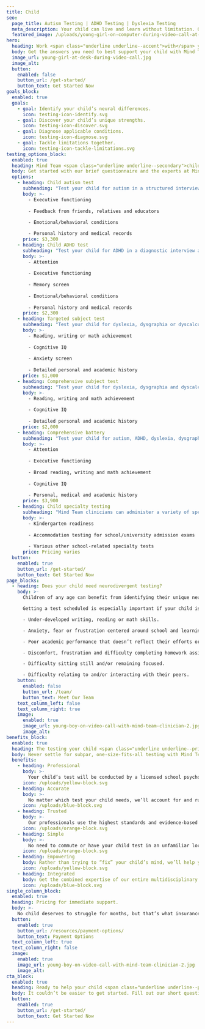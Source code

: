 ```yaml
---
title: Child
seo:
  page_title: Autism Testing | ADHD Testing | Dyslexia Testing
  meta_description: Your child can live and learn without limitation. Get the answers you need and test for autism, ADHD and more with Mind Team neurodivergent testing.
  featured_image: /uploads/young-girl-on-computer-during-video-call-at-desk.jpg
hero:
  heading: Work <span class="underline underline--accent">with</span> your child’s mind.
  body: Get the answers you need to best support your child with Mind Team professional child testing for autism, ADHD, dyslexia and other neurodivergent conditions.
  image_url: young-girl-at-desk-during-video-call.jpg
  image_alt:
  button:
    enabled: false
    button_url: /get-started/
    button_text: Get Started Now
goals_block:
  enabled: true
  goals:
    - goal: Identify your child’s neural differences.
      icon: testing-icon-identify.svg
    - goal: Discover your child’s unique strengths.
      icon: testing-icon-discover.svg
    - goal: Diagnose applicable conditions.
      icon: testing-icon-diagnose.svg
    - goal: Tackle limitations together.
      icon: testing-icon-tackle-limitations.svg
testing_options_block:
  enabled: true
  heading: Mind Team <span class="underline underline--secondary">child</span> testing options
  body: Get started with our brief questionnaire and the experts at Mind Team will help you determine the test that best suits your child’s needs.
  options: 
    - heading: Child autism test
      subheading: "Test your child for autism in a structured interview assessing:"
      body: >-
        - Executive functioning 
  
        - Feedback from friends, relatives and educators
  
        - Emotional/behavioral conditions

        - Personal history and medical records
      price: $3,300
    - heading: Child ADHD test
      subheading: "Test your child for ADHD in a diagnostic interview assessing:"
      body: >-
        - Attention
  
        - Executive functioning
  
        - Memory screen
  
        - Emotional/behavioral conditions
  
        - Personal history and medical records
      price: $2,300
    - heading: Targeted subject test
      subheading: "Test your child for dyslexia, dysgraphia or dyscalculia with a school psychologist assessing:"
      body: >-
        - Reading, writing or math achievement
  
        - Cognitive IQ
  
        - Anxiety screen
  
        - Detailed personal and academic history
      price: $1,000
    - heading: Comprehensive subject test
      subheading: "Test your child for dyslexia, dysgraphia and dyscalculia all in one comprehensive test with a school psychologist assessing:"
      body: >-
        - Reading, writing and math achievement
  
        - Cognitive IQ
  
        - Detailed personal and academic history
      price: $2,000
    - heading: Comprehensive battery
      subheading: "Test your child for autism, ADHD, dyslexia, dysgraphia and dyscalculia all in one comprehensive diagnostic interview assessing:"
      body: >-
        - Attention
  
        - Executive functioning
  
        - Broad reading, writing and math achievement
  
        - Cognitive IQ
  
        - Personal, medical and academic history
      price: $3,900
    - heading: Child specialty testing
      subheading: "Mind Team clinicians can administer a variety of specialty tests for your child, including:"
      body: >-
        - Kindergarten readiness
  
        - Accommodation testing for school/university admission exams
  
        - Various other school-related specialty tests
      price: Pricing varies
  button:
    enabled: true
    button_url: /get-started/
    button_text: Get Started Now
page_blocks:
  - heading: Does your child need neurodivergent testing?
    body: >-
      Children of any age can benefit from identifying their unique neural abilities and differences, whether or not they are currently struggling. 

      Getting a test scheduled is especially important if your child is experiencing any of the following:  

      - Under-developed writing, reading or math skills. 

      - Anxiety, fear or frustration centered around school and learning. 

      - Poor academic performance that doesn’t reflect their efforts or abilities. 

      - Discomfort, frustration and difficulty completing homework assignments. 

      - Difficulty sitting still and/or remaining focused. 

      - Difficulty relating to and/or interacting with their peers.
    button:
      enabled: false
      button_url: /team/
      button_text: Meet Our Team
    text_column_left: false
    text_column_right: true
    image:
      enabled: true
      image_url: young-boy-on-video-call-with-mind-team-clinician-2.jpg
      image_alt:
benefits_block:
  enabled: true
  heading: The testing your child <span class="underline underline--primary">deserves</span>.
  body: Never settle for subpar, one-size-fits-all testing with Mind Team’s superior child testing benefits.
  benefits:
    - heading: Professional
      body: >-
        Your child’s test will be conducted by a licensed school psychologist or other Mind Team clinician specializing in one or more of your specific concerns. 
      icon: /uploads/yellow-block.svg
    - heading: Accurate
      body: >-
        No matter which test your child needs, we’ll account for and rule out an exhaustive list of conditions to ensure we get the most accurate results and diagnoses. 
      icon: /uploads/blue-block.svg
    - heading: Trusted
      body: >-
        Our professionals use the highest standards and evidence-based methods, trusted by state assistance programs, schools, educators, employers and doctors.
      icon: /uploads/orange-block.svg
    - heading: Simple
      body: >-
        No need to commute or have your child test in an unfamiliar location with our secure, face-to-face remote testing. 
      icon: /uploads/orange-block.svg
    - heading: Empowering
      body: Rather than trying to “fix” your child’s mind, we’ll help you learn to work with their unique abilities and differences to conquer their challenges and thrive.
      icon: /uploads/yellow-block.svg
    - heading: Integrated
      body: Get the combined expertise of our entire multidisciplinary team and never worry about relaying your child’s background and test results from one provider to another.
      icon: /uploads/blue-block.svg
single_column_block:
  enabled: true
  heading: Pricing for immediate support.
  body: >-
    No child deserves to struggle for months, but that’s what insurance providers typically require when covering educational testing services. To provide the immediate support you and your child deserve, Mind Team testing services must be paid out-of-pocket. Visit our payment page to learn more about your options.
  button:
    enabled: true
    button_url: /resources/payment-options/
    button_text: Payment Options
  text_column_left: true
  text_column_right: false
  image:
    enabled: true
    image_url: young-boy-on-video-call-with-mind-team-clinician-2.jpg
    image_alt:
cta_block:
  enabled: true
  heading: Ready to help your child <span class="underline underline--primary">thrive</span>?
  body: It couldn’t be easier to get started. Fill out our short questionnaire and we’ll take care of the rest. 
  button:
    enabled: true
    button_url: /get-started/
    button_text: Get Started Now
---
```

